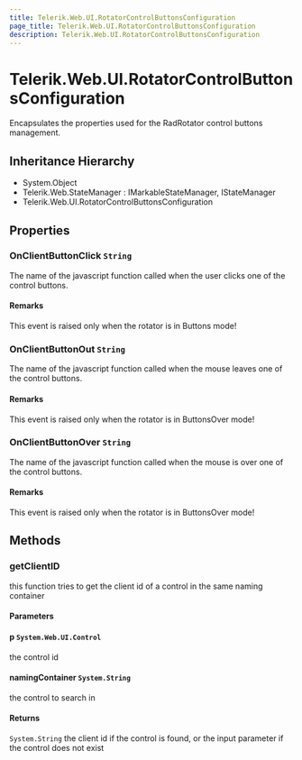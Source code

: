 ```yaml
---
title: Telerik.Web.UI.RotatorControlButtonsConfiguration
page_title: Telerik.Web.UI.RotatorControlButtonsConfiguration
description: Telerik.Web.UI.RotatorControlButtonsConfiguration
---
```


# Telerik.Web.UI.RotatorControlButtonsConfiguration

Encapsulates the properties used for the RadRotator control buttons management.

## Inheritance Hierarchy

* System.Object
* Telerik.Web.StateManager : IMarkableStateManager, IStateManager
* Telerik.Web.UI.RotatorControlButtonsConfiguration

## Properties

###  OnClientButtonClick `String`

The name of the javascript function called when the user clicks one of the control buttons.

#### Remarks
This event is raised only when the rotator is in Buttons mode!

###  OnClientButtonOut `String`

The name of the javascript function called when the mouse leaves one of the control buttons.

#### Remarks
This event is raised only when the rotator is in ButtonsOver mode!

###  OnClientButtonOver `String`

The name of the javascript function called when the mouse is over one of the control buttons.

#### Remarks
This event is raised only when the rotator is in ButtonsOver mode!

## Methods

###  getClientID

this function tries to get the client id of a control in the same naming container

#### Parameters

#### p `System.Web.UI.Control`

the control id

#### namingContainer `System.String`

the control to search in

#### Returns

`System.String` the client id if the control is found, or the input parameter if the control does not exist


